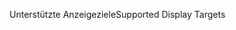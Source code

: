 <span data-ttu-id="899a3-101">Unterstützte Anzeigeziele</span><span class="sxs-lookup"><span data-stu-id="899a3-101">Supported Display Targets</span></span>
